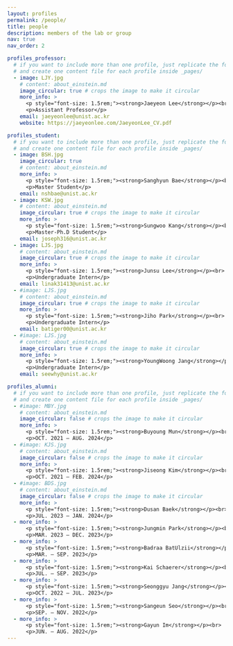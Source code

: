 ```yaml
---
layout: profiles
permalink: /people/
title: people
description: members of the lab or group
nav: true
nav_order: 2

profiles_professor:
  # if you want to include more than one profile, just replicate the following block
  # and create one content file for each profile inside _pages/
  - image: LJY.jpg
    # content: about_einstein.md
    image_circular: true # crops the image to make it circular
    more_info: >
      <p style="font-size: 1.5rem;"><strong>Jaeyeon Lee</strong></p><br>
      <p>Assistant Professor</p>
    email: jaeyeonlee@unist.ac.kr
    website: https://jaeyeonlee.com/JaeyeonLee_CV.pdf

profiles_student:
  # if you want to include more than one profile, just replicate the following block
  # and create one content file for each profile inside _pages/
  - image: BSH.jpg
    image_circular: true
    # content: about_einstein.md
    more_info: >
      <p style="font-size: 1.5rem;"><strong>Sanghyun Bae</strong></p><br>
      <p>Master Student</p>
    email: nshbae@unist.ac.kr
  - image: KSW.jpg
    # content: about_einstein.md
    image_circular: true # crops the image to make it circular
    more_info: >
      <p style="font-size: 1.5rem;"><strong>Sungwoo Kang</strong></p><br>
      <p>Master-Ph.D Student</p>
    email: joseph316@unist.ac.kr
  - image: LJS.jpg
    # content: about_einstein.md
    image_circular: true # crops the image to make it circular
    more_info: >
      <p style="font-size: 1.5rem;"><strong>Junsu Lee</strong></p><br>
      <p>Undergraduate Intern</p>
    email: linak31413@unist.ac.kr
  - #image: LJS.jpg
    # content: about_einstein.md
    image_circular: true # crops the image to make it circular
    more_info: >
      <p style="font-size: 1.5rem;"><strong>Jiho Park</strong></p><br>
      <p>Undergraduate Intern</p>
    email: batiger00@unist.ac.kr
  - #image: LJS.jpg
    # content: about_einstein.md
    image_circular: true # crops the image to make it circular
    more_info: >
      <p style="font-size: 1.5rem;"><strong>YoungWoong Jang</strong></p><br>
      <p>Undergraduate Intern</p>
    email: seewhy@unist.ac.kr

profiles_alumni:
  # if you want to include more than one profile, just replicate the following block
  # and create one content file for each profile inside _pages/
  - #image: MBY.jpg
    # content: about_einstein.md
    image_circular: false # crops the image to make it circular
    more_info: >
      <p style="font-size: 1.5rem;"><strong>Buyoung Mun</strong></p><br>
      <p>OCT. 2021 – AUG. 2024</p>
  - #image: KJS.jpg
    # content: about_einstein.md
    image_circular: false # crops the image to make it circular
    more_info: >
      <p style="font-size: 1.5rem;"><strong>Jiseong Kim</strong></p><br>
      <p>OCT. 2021 – FEB. 2024</p>
  - #image: BDS.jpg
    # content: about_einstein.md
    image_circular: false # crops the image to make it circular
    more_info: >
      <p style="font-size: 1.5rem;"><strong>Dusan Baek</strong></p><br>
      <p>JUL. 2023 – JAN. 2024</p>
  - more_info: >
      <p style="font-size: 1.5rem;"><strong>Jungmin Park</strong></p><br>
      <p>MAR. 2023 – DEC. 2023</p>
  - more_info: >
      <p style="font-size: 1.5rem;"><strong>Badraa BatUlzii</strong></p><br>
      <p>MAR. – SEP. 2023</p>
  - more_info: >
      <p style="font-size: 1.5rem;"><strong>Kai Schaerer</strong></p><br>
      <p>JUL. – SEP. 2023</p>
  - more_info: >
      <p style="font-size: 1.5rem;"><strong>Seonggyu Jang</strong></p><br>
      <p>OCT. 2022 – JUL. 2023</p>
  - more_info: >
      <p style="font-size: 1.5rem;"><strong>Sangeun Seo</strong></p><br>
      <p>SEP. – NOV. 2022</p>
  - more_info: >
      <p style="font-size: 1.5rem;"><strong>Gayun Im</strong></p><br>
      <p>JUN. – AUG. 2022</p>
---
```

